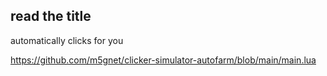 ## read the title

automatically clicks for you

https://github.com/m5gnet/clicker-simulator-autofarm/blob/main/main.lua
